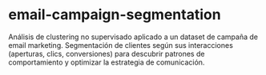 # email-campaign-segmentation
Análisis de clustering no supervisado aplicado a un dataset de campaña de email marketing. Segmentación de clientes según sus interacciones (aperturas, clics, conversiones) para descubrir patrones de comportamiento y optimizar la estrategia de comunicación.
